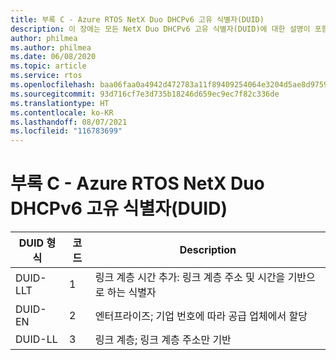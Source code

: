 ```yaml
---
title: 부록 C - Azure RTOS NetX Duo DHCPv6 고유 식별자(DUID)
description: 이 장에는 모든 NetX Duo DHCPv6 고유 식별자(DUID)에 대한 설명이 포함되어 있습니다.
author: philmea
ms.author: philmea
ms.date: 06/08/2020
ms.topic: article
ms.service: rtos
ms.openlocfilehash: baa06faa0a4942d472783a11f89409254064e3204d5ae8d9759977cf3b14ef53
ms.sourcegitcommit: 93d716cf7e3d735b18246d659ec9ec7f82c336de
ms.translationtype: HT
ms.contentlocale: ko-KR
ms.lasthandoff: 08/07/2021
ms.locfileid: "116783699"
---
```

# <a name="appendix-c---azure-rtos-netx-duo-dhcpv6-unique-identifiers-duids"></a>부록 C - Azure RTOS NetX Duo DHCPv6 고유 식별자(DUID)

| DUID 형식              | 코드            | Description |
| ------------------- | ------------------- | --------------- |
| DUID-LLT | 1 | 링크 계층 시간 추가: 링크 계층 주소 및 시간을 기반으로 하는 식별자 |
| DUID-EN | 2 | 엔터프라이즈; 기업 번호에 따라 공급 업체에서 할당 |
| DUID-LL | 3 | 링크 계층; 링크 계층 주소만 기반| 